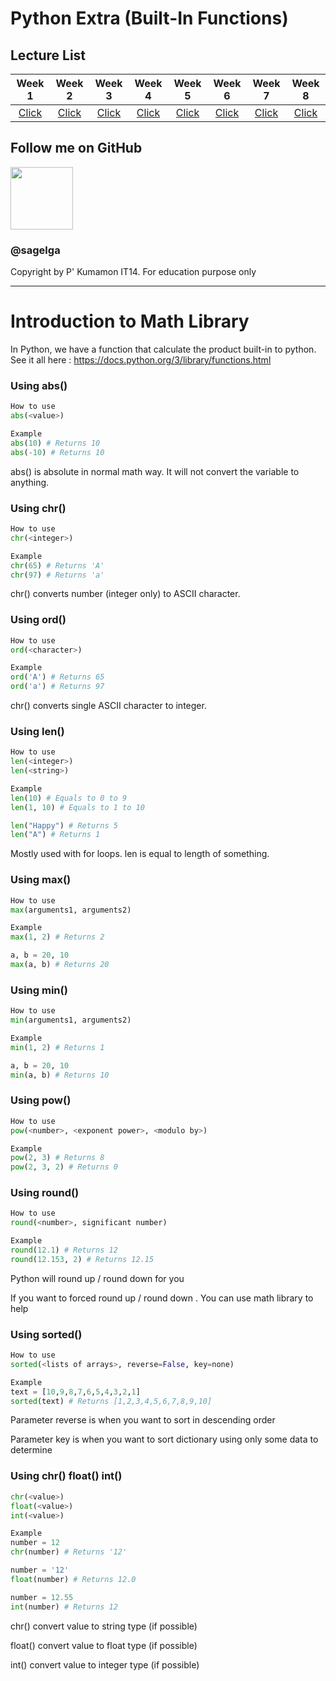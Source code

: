# Python Extra (Built-In Functions)

## Lecture List

|Week 1|Week 2|Week 3|Week 4|Week 5|Week 6|Week 7|Week 8|
|:-:|:-:|:-:|:-:|:-:|:-:|:-:|:-:|
|[Click](https://github.com/sagelga/PreProgramming-60/blob/master/Lecture%20Cheat%20Sheet/Week%201%20-%20IO.md)|[Click](https://github.com/sagelga/PreProgramming-60/blob/master/Lecture%20Cheat%20Sheet/Week%202%20-%20Functions.md)|[Click](https://github.com/sagelga/PreProgramming-60/blob/master/Lecture%20Cheat%20Sheet/Week%203%20-%20Strings.md)|[Click](https://github.com/sagelga/PreProgramming-60/blob/master/Lecture%20Cheat%20Sheet/Week%204%20-%20Condition.md)|[Click](https://github.com/sagelga/PreProgramming-60/blob/master/Lecture%20Cheat%20Sheet/Week%205%20-%20Loops.md)|[Click](https://github.com/sagelga/PreProgramming-60/blob/master/Lecture%20Cheat%20Sheet/Week%206%20-%20Lists%20%2B%20Tuples.md)|[Click](https://github.com/sagelga/PreProgramming-60/blob/master/Lecture%20Cheat%20Sheet/Week%207%20-%20Dictionary.md)|[Click](https://github.com/sagelga/PreProgramming-60/blob/master/Lecture%20Cheat%20Sheet/Week%208%20-%20Recursion.md)|

## Follow me on GitHub
<a href="https://github.com/sagelga"><img src="https://avatars0.githubusercontent.com/u/13056824" width="100px"></a>    
### @sagelga

Copyright by P' Kumamon IT14.
For education purpose only

----------
# Introduction to Math Library

In Python, we have a function that calculate the product built-in to python.
See it all here : https://docs.python.org/3/library/functions.html

### Using abs()
```python
How to use
abs(<value>)

Example
abs(10) # Returns 10
abs(-10) # Returns 10
```
abs() is absolute in normal math way. It will not convert the variable to anything.

### Using chr()
```python
How to use
chr(<integer>)

Example
chr(65) # Returns 'A'
chr(97) # Returns 'a'
```
chr() converts number (integer only) to ASCII character.

### Using ord()
```python
How to use
ord(<character>)

Example
ord('A') # Returns 65
ord('a') # Returns 97
```
chr() converts single ASCII character to integer.

### Using len()
```python
How to use
len(<integer>)
len(<string>)

Example
len(10) # Equals to 0 to 9
len(1, 10) # Equals to 1 to 10

len("Happy") # Returns 5
len("A") # Returns 1
```
Mostly used with for loops. len is equal to length of something.

### Using max()
```python
How to use
max(arguments1, arguments2)

Example
max(1, 2) # Returns 2

a, b = 20, 10
max(a, b) # Returns 20
```

### Using min()
```python
How to use
min(arguments1, arguments2)

Example
min(1, 2) # Returns 1

a, b = 20, 10
min(a, b) # Returns 10
```

### Using pow()
```python
How to use
pow(<number>, <exponent power>, <modulo by>)

Example
pow(2, 3) # Returns 8
pow(2, 3, 2) # Returns 0
```

### Using round()
```python
How to use
round(<number>, significant number)

Example
round(12.1) # Returns 12
round(12.153, 2) # Returns 12.15
```
Python will round up / round down for you

If you want to forced round up / round down . You can use math library to help

### Using sorted()
```python
How to use
sorted(<lists of arrays>, reverse=False, key=none)

Example
text = [10,9,8,7,6,5,4,3,2,1]
sorted(text) # Returns [1,2,3,4,5,6,7,8,9,10]
```
Parameter reverse is when you want to sort in descending order

Parameter key is when you want to sort dictionary using only some data to determine

### Using chr() float() int()
```python
chr(<value>)
float(<value>)
int(<value>)

Example
number = 12
chr(number) # Returns '12'

number = '12'
float(number) # Returns 12.0

number = 12.55
int(number) # Returns 12
```
chr() convert value to string type (if possible)

float() convert value to float type (if possible)

int() convert value to integer type (if possible)
